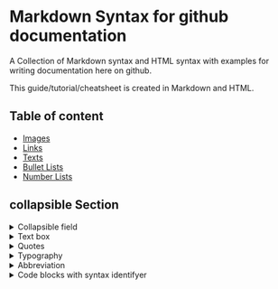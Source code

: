 <a name="top"></a>
# Markdown Syntax for github documentation
A Collection of Markdown syntax and HTML syntax with examples for writing documentation here on github.

This guide/tutorial/cheatsheet is created in Markdown and HTML.

## Table of content

* [Images](/Image/README.md#top)
* [Links](/Link.md#top)
* [Texts](/Text.md#top)
* [Bullet Lists](/BulletList.md#top)
* [Number Lists](/NumberList.md#top)

## collapsible Section
<details><summary>Collapsible field</summary>
  
HTML syntax

```
<details><summary>Collapsible field</summary>
Text inside goes here
</details>
  
```

###### Example

<details><summary>Collapsible field</summary>
  
Text inside goes here

</details>
</details>

<details><summary>Text box</summary>
  
Using tables to create boxed text

Markdown syntax  

```
| Boxed text |
|:-:|

||
|:-:|
| Boxed text |
||
```
###### Example
| Boxed text |
|:-:|

||
|:-:|
| Boxed text |
||

</details>


<details><summary>Quotes</summary>
  
Markdown syntax
```
> quote
>> more quote
```
###### Example
> quote
>> more quote
</details>


<details><summary>Typography</summary>
  
Markdown syntax  

```**This text is _extremely_ important**```  
###### Example  
**This text is _extremely_ important**  
Markdown syntax  
```_This text is **extremely** important_```  
###### Example  
_This text is **extremely** important_  
Markdown syntax  
```
~~Strike this text~~
```
###### Example
~~Strike this text~~

</details>

<details><summary>Abbreviation</summary>
Markdown syntax  
```
[Abbr](\# "Abbreviation")  
[HTML](\# "Hypertext Markup Language")  
```
###### Example
[Abbr](\# "Abbreviation")  
[HTML](\# "Hypertext Markup Language")  

</details>

<details><summary>Code blocks with syntax identifyer</summary>
```csharp
public void Method(string argh[])
{
  ComeOn();
  bool temp = true;
  string text = "";
  if(temp){
    return text = "Hello";
  }
  
}
```
</details>

